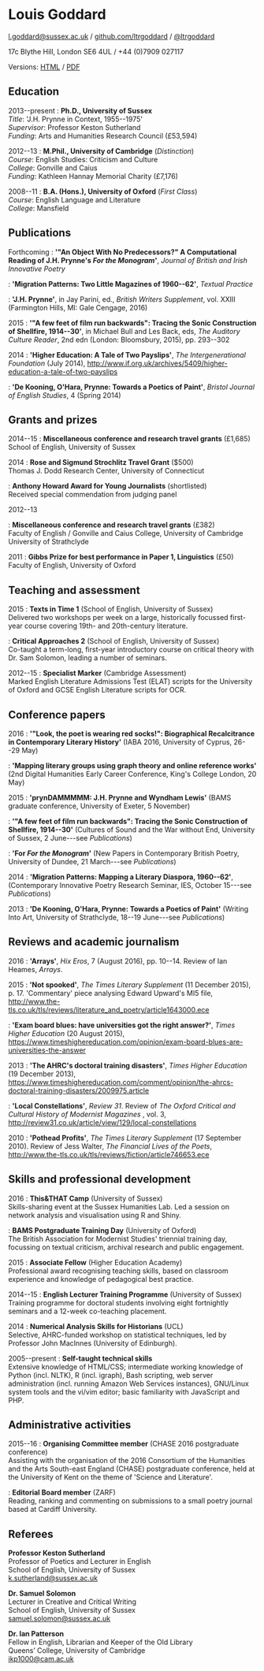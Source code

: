# Louis Goddard

[l.goddard@sussex.ac.uk](mailto:l.goddard@sussex.ac.uk) / [github.com/ltrgoddard](http://github.com/ltrgoddard) / [\@ltrgoddard](http://twitter.com/ltrgoddard)  

17c Blythe Hill, London SE6 4UL / +44 (0)7909 027117  

Versions: [HTML](http://louisg.xyz/cv.html) / [PDF](http://louisg.xyz/Louis_Goddard_CV.pdf)


## Education

2013--present
:   **Ph.D., University of Sussex**  
    *Title*: 'J.H. Prynne in Context, 1955--1975'  
    *Supervisor*: Professor Keston Sutherland  
    *Funding*: Arts and Humanities Research Council (£53,594) 

2012--13
:   **M.Phil., University of Cambridge** (*Distinction*)  
    *Course*: English Studies: Criticism and Culture  
    *College*: Gonville and Caius  
    *Funding*: Kathleen Hannay Memorial Charity (£7,176)

2008--11
:   **B.A. (Hons.), University of Oxford** (*First Class*)  
    *Course*: English Language and Literature  
    *College*: Mansfield


## Publications

Forthcoming
:   **'"An Object With No Predecessors?" A Computational Reading of J.H. Prynne's *For the Monogram*'**, *Journal of British and Irish Innovative Poetry*

:   **'Migration Patterns: Two Little Magazines of 1960--62'**, *Textual Practice*

:   **'J.H. Prynne'**, in Jay Parini, ed., *British Writers Supplement*, vol. XXIII (Farmington Hills, MI: Gale Cengage, 2016)

2015
:   **'"A few feet of film run backwards": Tracing the Sonic Construction of Shellfire, 1914--30'**, in Michael Bull and Les Back, eds, *The Auditory Culture Reader*, 2nd edn (London: Bloomsbury, 2015), pp. 293--302

2014
:   **'Higher Education: A Tale of Two Payslips'**, *The Intergenerational Foundation* (July 2014), <http://www.if.org.uk/archives/5409/higher-education-a-tale-of-two-payslips>

:   **'De Kooning, O'Hara, Prynne: Towards a Poetics of Paint'**, *Bristol Journal of English Studies*, 4 (Spring 2014)


## Grants and prizes

2014--15
:   **Miscellaneous conference and research travel grants** (£1,685)  
    School of English, University of Sussex

2014
:   **Rose and Sigmund Strochlitz Travel Grant** ($500)  
    Thomas J. Dodd Research Center, University of Connecticut

:   **Anthony Howard Award for Young Journalists** (shortlisted)  
    Received special commendation from judging panel

2012--13

:   **Miscellaneous conference and research travel grants** (£382)  
    Faculty of English / Gonville and Caius College, University of Cambridge  
    University of Strathclyde

2011
:   **Gibbs Prize for best performance in Paper 1, Linguistics** (£50)  
    Faculty of English, University of Oxford


## Teaching and assessment

2015
:   **Texts in Time 1** (School of English, University of Sussex)  
    Delivered two workshops per week on a large, historically focussed first-year course covering 19th- and 20th-century literature.

:   **Critical Approaches 2** (School of English, University of Sussex)  
    Co-taught a term-long, first-year introductory course on critical theory with Dr. Sam Solomon, leading a number of seminars.

2012--15
:   **Specialist Marker** (Cambridge Assessment)  
    Marked English Literature Admissions Test (ELAT) scripts for the University of Oxford and GCSE English Literature scripts for OCR.


## Conference papers

2016
:   **'"Look, the poet is wearing red socks!": Biographical Recalcitrance in Contemporary Literary History'** (IABA 2016, University of Cyprus, 26--29 May)

:   **'Mapping literary groups using graph theory and online reference works'** (2nd Digital Humanities Early Career Conference, King's College London, 20 May) 

2015
:   **'prynDAMMMMM: J.H. Prynne and Wyndham Lewis'** (BAMS graduate conference, University of Exeter, 5 November)

:   **'"A few feet of film run backwards": Tracing the Sonic Construction of Shellfire, 1914--30'** (Cultures of Sound and the War without End, University of Sussex, 2 June---see *Publications*)

:   **'For *For the Monogram*'** (New Papers in Contemporary British Poetry, University of Dundee, 21 March---see *Publications*) 

2014
:   **'Migration Patterns: Mapping a Literary Diaspora, 1960--62'**, (Contemporary Innovative Poetry Research Seminar, IES, October 15---see *Publications*)

2013
:   **'De Kooning, O'Hara, Prynne: Towards a Poetics of Paint'** (Writing Into Art, University of Strathclyde, 18--19 June---see *Publications*) 


## Reviews and academic journalism

2016
:   **'Arrays'**, *Hix Eros*, 7 (August 2016), pp. 10--14. Review of Ian Heames, *Arrays*.

2015
:   **'Not spooked'**, *The Times Literary Supplement* (11 December 2015), p. 17. 'Commentary' piece analysing Edward Upward's MI5 file, <http://www.the-tls.co.uk/tls/reviews/literature_and_poetry/article1643000.ece>

:   **'Exam board blues: have universities got the right answer?'**, *Times Higher Education* (20 August 2015), <https://www.timeshighereducation.com/opinion/exam-board-blues-are-universities-the-answer>

2013
:   **'The AHRC's doctoral training disasters'**, *Times Higher Education*  (19 December 2013), <https://www.timeshighereducation.com/comment/opinion/the-ahrcs-doctoral-training-disasters/2009975.article>

:   **'Local Constellations'**, *Review 31*. Review of *The Oxford Critical and Cultural History of Modernist Magazines* , vol. 3, <http://review31.co.uk/article/view/129/local-constellations>

2010
:   **'Pothead Profits'**, *The Times Literary Supplement* (17 September 2010). Review of Jess Walter, *The Financial Lives of the Poets*, <http://www.the-tls.co.uk/tls/reviews/fiction/article746653.ece>


## Skills and professional development

2016
:   **This&THAT Camp** (University of Sussex)  
    Skills-sharing event at the Sussex Humanities Lab. Led a session on network analysis and visualisation using R and Shiny.

:   **BAMS Postgraduate Training Day** (University of Oxford)  
    The British Association for Modernist Studies' triennial training day, focussing on textual criticism, archival research and public engagement.

2015
:   **Associate Fellow** (Higher Education Academy)  
    Professional award recognising teaching skills, based on classroom experience and knowledge of pedagogical best practice.

2014--15
:   **English Lecturer Training Programme** (University of Sussex)  
    Training programme for doctoral students involving eight fortnightly seminars and a 12-week co-teaching placement.

2014
:   **Numerical Analysis Skills for Historians** (UCL)  
    Selective, AHRC-funded workshop on statistical techniques, led by Professor John MacInnes (University of Edinburgh).

2005--present
:   **Self-taught technical skills**  
    Extensive knowledge of HTML/CSS; intermediate working knowledge of Python (incl. NLTK), R (incl. igraph), Bash scripting, web server administration (incl. running Amazon Web Services instances), GNU/Linux system tools and the vi/vim editor; basic familiarity with JavaScript and PHP.


## Administrative activities

2015--16
:   **Organising Committee member** (CHASE 2016 postgraduate conference)  
    Assisting with the organisation of the 2016 Consortium of the Humanities and the Arts South-east England (CHASE) postgraduate conference, held at the University of Kent on the theme of 'Science and Literature'.

:   **Editorial Board member** (ZARF)  
    Reading, ranking and commenting on submissions to a small poetry journal based at Cardiff University.


## Referees

**Professor Keston Sutherland**  
Professor of Poetics and Lecturer in English  
School of English, University of Sussex  
[k.sutherland@sussex.ac.uk](mailto:k.sutherland@sussex.ac.uk)

**Dr. Samuel Solomon**  
Lecturer in Creative and Critical Writing  
School of English, University of Sussex  
[samuel.solomon@sussex.ac.uk](mailto:samuel.solomon@sussex.ac.uk)

**Dr. Ian Patterson**   
Fellow in English, Librarian and Keeper of the Old Library   
Queens’ College, University of Cambridge  
[ikp1000@cam.ac.uk](mailto:ikp1000@cam.ac.uk)


<script>
  (function(i,s,o,g,r,a,m){i['GoogleAnalyticsObject']=r;i[r]=i[r]||function(){
  (i[r].q=i[r].q||[]).push(arguments)},i[r].l=1*new Date();a=s.createElement(o),
  m=s.getElementsByTagName(o)[0];a.async=1;a.src=g;m.parentNode.insertBefore(a,m)
  })(window,document,'script','//www.google-analytics.com/analytics.js','ga');

  ga('create', 'UA-49524936-2', 'auto');
  ga('send', 'pageview');

</script>
